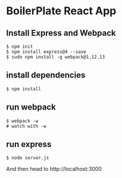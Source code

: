 # BoilerPlate React App

## Install Express and Webpack
```
$ npm init
$ npm install express@4 --save
$ sudo npm install -g webpack@1.12.13
```

## install dependencies
```
$ npm install
```

## run webpack
```
$ webpack -w
# watch with -w
```

## run express
```
$ node server.js
```

And then head to http://localhost:3000
